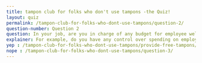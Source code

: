 ```yaml
---
title: tampon club for folks who don't use tampons -the Quiz!
layout: quiz
permalink: /tampon-club-for-folks-who-dont-use-tampons/question-2/
question-number: Question 2
question: In your job, are you in charge of any budget for employee well-being?
explainer: For example, do you have any control over spending on employee welfare issues? are you in charge of facilities? are you in a position to institute free sanitary products at your company?
yep : /tampon-club-for-folks-who-dont-use-tampons/provide-free-tampons/
nope : /tampon-club-for-folks-who-dont-use-tampons/question-3/
---
```


